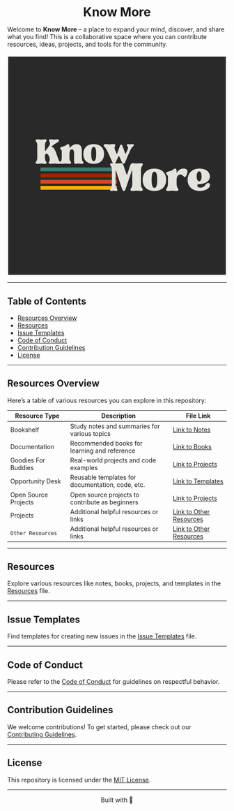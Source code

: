 <!-- Title -->
<h1 align="center" style="margin-bottom: 0;">Know More</h1>

<p style="margin-bottom: 20px;">Welcome to <b>Know More</b> – a place to expand your mind, discover, and share what you find!  
This is a collaborative space where you can contribute resources, ideas, projects, and tools for the community.</p>

<!-- Gif -->
<!--<p align="center">
  <img src="https://media1.giphy.com/media/v1.Y2lkPTc5MGI3NjExZ2ZnaG12dG04eDh3b2Y3YjZtYXdxeTh4ZWdseGRkOXd1anNoaHNxayZlcD12MV9pbnRlcm5hbF9naWZfYnlfaWQmY3Q9Zw/ufWbAUZiTZCVi/giphy.gif">
</p>-->


<div align="center">
  <img src="resources/logo.png" alt="Project Image" width="500" />
</div>


---

## Table of Contents

<!-- [Repository Structure](#repository-structure) -->
- [Resources Overview](#resources-overview)
- [Resources](#resources)
- [Issue Templates](#issue-templates)
- [Code of Conduct](#code-of-conduct)
- [Contribution Guidelines](#contribution-guidelines)
- [License](#license)
  
---

<!--## Repository Structure

```
/Know-More 
├── /resources                          # Folder containing different resource files 
│ ├── notes.md                          # Notes and learning resources 
│ ├── projects.md                       # Real-world projects 
│ ├── books.md                          # Recommended books 
│ └── templates.md                      # Reusable templates 
├── CODE_OF_CONDUCT.md                  # Code of Conduct file 
├── CONTRIBUTING.md                     # Contributing guidelines                         
├── LICENSE                             # License file 
└──README.md                            # Main entry file (overview of the repo) 
``` -->
  
## Resources Overview

Here’s a table of various resources you can explore in this repository:

| **Resource Type**       | **Description**                             | **File Link**                    |
|-------------------------|---------------------------------------------|-----------------------------------|
| Bookshelf                 | Study notes and summaries for various topics | [Link to Notes](https://github.com/iTusharyadav/know-more/tree/main/resources/bookshelf)         |
| Documentation                | Recommended books for learning and reference | [Link to Books](https://github.com/iTusharyadav/know-more/tree/main/resources/documentation)         |
| Goodies For Buddies              | Real-world projects and code examples       | [Link to Projects](https://github.com/iTusharyadav/know-more/blob/main/resources/goodies-for-buddies.md)   |
| Opportunity Desk             | Reusable templates for documentation, code, etc. | [Link to Templates](https://github.com/iTusharyadav/know-more/tree/main/resources/opportunity-desk) |
| Open Source Projects  | Open source projects to contribute as beginners  | [Link to Projects](https://github.com/iTusharyadav/know-more/blob/main/resources/open-source.md)   |\
| Projects        | Additional helpful resources or links       | [Link to Other Resources](https://github.com/iTusharyadav/know-more/tree/main/resources/projects) |
| `Other Resources`       | Additional helpful resources or links       | [Link to Other Resources](resources.md) |

---

## Resources

Explore various resources like notes, books, projects, and templates in the [Resources](https://github.com/iTusharyadav/know-more/tree/main/resources) file.

---

## Issue Templates

Find templates for creating new issues in the [Issue Templates](https://github.com/iTusharyadav/know-more/tree/main/.github/ISSUE_TEMPLATE) file.

---

## Code of Conduct

Please refer to the [Code of Conduct](https://github.com/iTusharyadav/know-more/blob/main/CODE_OF_CONDUCT.md) for guidelines on respectful behavior.

---

## Contribution Guidelines

We welcome contributions! To get started, please check out our [Contributing Guidelines](https://github.com/iTusharyadav/know-more/blob/main/CONTRIBUTING.md).

---

## License

This repository is licensed under the [MIT License](LICENSE).

---
<p align="center">
  Built with 💙
</p>
